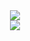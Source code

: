 <div align="center">
  <img  src="https://github-readme-streak-stats.herokuapp.com?user=hombin&theme=onedark&date_format=M%20j%5B%2C%20Y%5D" />
</div>

<div align="center">
  <img  src="https://activity-graph.herokuapp.com/graph?username=hombin&theme=minimal" />
</div>
